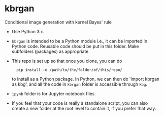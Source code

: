 # kbrgan

Conditional image generation with kernel Bayes' rule

* Use Python 3.x.

* `kbrgan` is intended to be a Python module i.e., it can be imported in
  Python code. Reusable code should be put in this folder. Make subfolders
  (packages) as appropriate.

* This repo is set up so that once you clone, you can do 

        pip install -e /path/to/the/folder/of/this/repo/

  to install as a Python package. In Python, we can then do 'import kbrgan as kbg',
  and all the code in `kbrgan` folder is accessible through `kbg`.

* `ipynb` folder is for Jupyter notebook files. 

* If you feel that your code is really a standalone script, you can also create
  a new folder at the root level to contain it, if you prefer that way.

